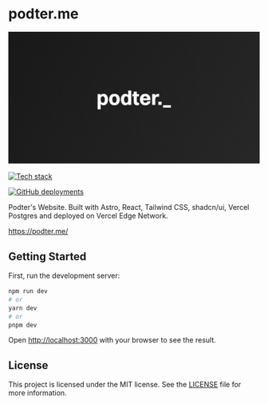 # podter.me

![Podter.](public/og.png)

[![Tech stack](https://skillicons.dev/icons?i=astro,ts,react,prisma,postgres,tailwind,vercel)](https://skillicons.dev)

[![GitHub deployments](https://img.shields.io/github/deployments/Podter/podter.me/Production?label=vercel&logo=vercel&logoColor=white&style=for-the-badge)](https://podter.me/)

Podter's Website. Built with Astro, React, Tailwind CSS, shadcn/ui, Vercel Postgres and deployed on Vercel Edge Network.

https://podter.me/

## Getting Started

First, run the development server:

```bash
npm run dev
# or
yarn dev
# or
pnpm dev
```

Open [http://localhost:3000](http://localhost:3000) with your browser to see the result.

## License

This project is licensed under the MIT license. See the [LICENSE](LICENSE) file for more information.
